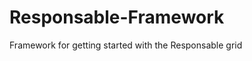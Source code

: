 Responsable-Framework
=====================

Framework for getting started with the Responsable grid
